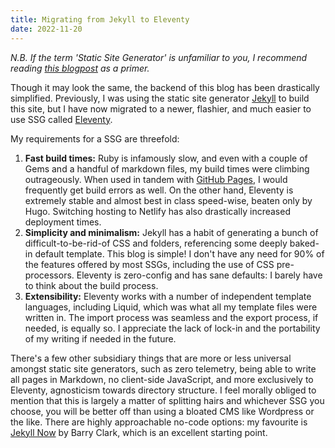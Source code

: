 ```yaml
---
title: Migrating from Jekyll to Eleventy
date: 2022-11-20
---
```

*N.B.* *If the term 'Static Site Generator' is unfamiliar to you, I recommend reading [this blogpost](https://tom.preston-werner.com/2008/11/17/blogging-like-a-hacker.html) as a primer.*

Though it may look the same, the backend of this blog has been drastically simplified. Previously, I was using the static site generator [Jekyll](https://jekyllrb.com/) to build this site, but I have now migrated to a newer, flashier, and much easier to use SSG called [Eleventy](https://www.11ty.dev/).

My requirements for a SSG are threefold:

1. **Fast build times:** Ruby is infamously slow, and even with a couple of Gems and a handful of markdown files, my build times were climbing outrageously. When used in tandem with [GitHub Pages](https://pages.github.com/), I would frequently get build errors as well. On the other hand, Eleventy is extremely stable and almost best in class speed-wise, beaten only by Hugo. Switching hosting to Netlify has also drastically increased deployment times.
2. **Simplicity and minimalism:** Jekyll has a habit of generating a bunch of difficult-to-be-rid-of CSS and folders, referencing some deeply baked-in default template. This blog is simple! I don't have any need for 90% of the features offered by most SSGs, including the use of CSS pre-processors. Eleventy is zero-config and has sane defaults: I barely have to think about the build process.
3. **Extensibility:** Eleventy works with a number of independent template languages, including Liquid, which was what all my template files were written in. The import process was seamless and the export process, if needed, is equally so. I appreciate the lack of lock-in and the portability of my writing if needed in the future.

There's a few other subsidiary things that are more or less universal amongst static site generators, such as zero telemetry, being able to write all pages in Markdown, no client-side JavaScript, and more exclusively to Eleventy, agnosticism towards directory structure.
I feel morally obliged to mention that this is largely a matter of splitting hairs and whichever SSG you choose, you will be better off than using a bloated CMS like Wordpress or the like. There are highly approachable no-code options: my favourite is [Jekyll Now](https://github.com/barryclark/jekyll-now) by Barry Clark, which is an excellent starting point. 